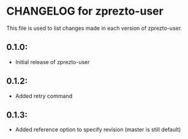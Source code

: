 # CHANGELOG for zprezto-user

This file is used to list changes made in each version of zprezto-user.

## 0.1.0:

* Initial release of zprezto-user

## 0.1.2:

* Added retry command

## 0.1.3:

* Added reference option to specify revision (master is still default)
